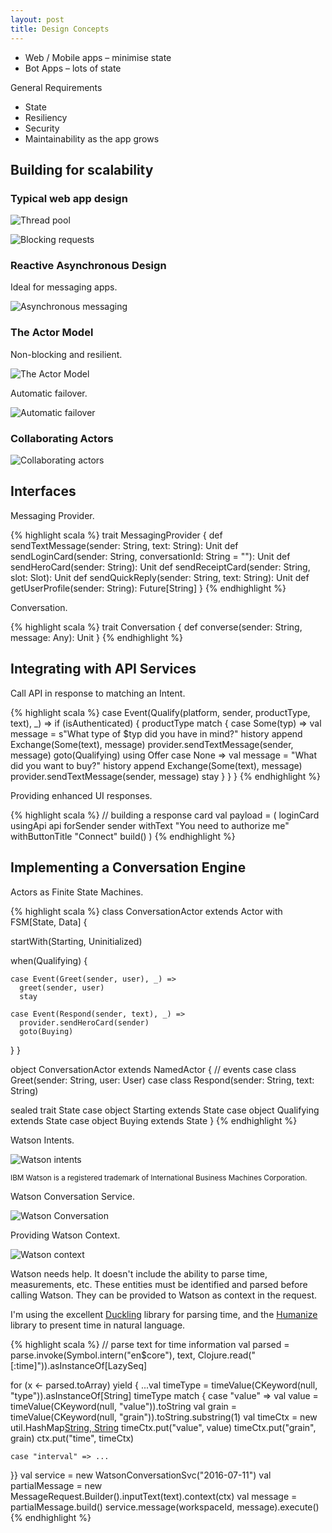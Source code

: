 ```yaml
---
layout: post
title: Design Concepts
---
```


* Web / Mobile apps – minimise state
* Bot Apps – lots of state

General Requirements

* State
* Resiliency
* Security
* Maintainability as the app grows

## Building for scalability

### Typical web app design

![Thread pool](/public/thread-pool.png)

![Blocking requests](/public/blocking-requests.png)

### Reactive Asynchronous Design

Ideal for messaging apps.

![Asynchronous messaging](/public/asynchronous-messaging.png)

### The Actor Model

Non-blocking and resilient.

![The Actor Model](/public/actor-model.png)

Automatic failover.

![Automatic failover](/public/automatic-failover.png)

### Collaborating Actors

![Collaborating actors](/public/collaborating-actors.png)

## Interfaces

Messaging Provider.

{% highlight scala %}
trait MessagingProvider {
  def sendTextMessage(sender: String, text: String): Unit
  def sendLoginCard(sender: String, conversationId: String = ""): Unit
  def sendHeroCard(sender: String): Unit
  def sendReceiptCard(sender: String, slot: Slot): Unit
  def sendQuickReply(sender: String, text: String): Unit
  def getUserProfile(sender: String): Future[String]
}
{% endhighlight %}

Conversation.

{% highlight scala %}
trait Conversation {
  def converse(sender: String, message: Any): Unit
}
{% endhighlight %}

## Integrating with API Services

Call API in response to matching an Intent.

{% highlight scala %}
case Event(Qualify(platform, sender, productType, text), _) =>
  if (isAuthenticated) {
    productType match {
      case Some(typ) =>
        val message = s"What type of $typ did you have in mind?"
        history append Exchange(Some(text), message)
        provider.sendTextMessage(sender, message)
        goto(Qualifying) using Offer
      case None =>
        val message = "What did you want to buy?"
        history append Exchange(Some(text), message)
        provider.sendTextMessage(sender, message)
        stay
    }
  }
}
{% endhighlight %}

Providing enhanced UI responses.

{% highlight scala %}
// building a response card
val payload = (
  loginCard
    usingApi api
    forSender sender
    withText "You need to authorize me"
    withButtonTitle "Connect"
    build()
  )
{% endhighlight %}

## Implementing a Conversation Engine

Actors as Finite State Machines.

{% highlight scala %}
class ConversationActor extends Actor with FSM[State, Data] {

  startWith(Starting, Uninitialized)

  when(Qualifying) {

    case Event(Greet(sender, user), _) =>
      greet(sender, user)
      stay

    case Event(Respond(sender, text), _) =>
      provider.sendHeroCard(sender)
      goto(Buying)
  }
}

object ConversationActor extends NamedActor {
  // events  case class Greet(sender: String, user: User)
  case class Respond(sender: String, text: String)

  sealed trait State
  case object Starting extends State
  case object Qualifying extends State
  case object Buying extends State
}
{% endhighlight %}

Watson Intents.

![Watson intents](/public/watson-intents.png)

<small>IBM Watson is a registered trademark of International Business Machines Corporation.</small>

Watson Conversation Service.

![Watson Conversation](/public/watson-conversation.png)

Providing Watson Context.

![Watson context](/public/watson-context.png)

Watson needs help. It doesn't include the ability to parse time, measurements, etc. These entities must be identified and parsed before calling Watson. They can be provided to Watson as context in the request.

I'm using the excellent [Duckling](https://duckling.wit.ai/) library for parsing time, and the [Humanize](http://mfornos.github.io/humanize/) library to present time in natural language.

{% highlight scala %}
// parse text for time information
val parsed = parse.invoke(Symbol.intern("en$core"), text, Clojure.read("[:time]")).asInstanceOf[LazySeq]

for (x <- parsed.toArray) yield {
...val timeType = timeValue(CKeyword(null, "type")).asInstanceOf[String]
  timeType match {
    case "value" =>
      val value = timeValue(CKeyword(null, "value")).toString
      val grain = timeValue(CKeyword(null, "grain")).toString.substring(1)
      val timeCtx = new util.HashMap[String, String]()
      timeCtx.put("value", value)
      timeCtx.put("grain", grain)
      ctx.put("time", timeCtx)

    case "interval" => ...
  }}
val service = new WatsonConversationSvc("2016-07-11")
val partialMessage = new MessageRequest.Builder().inputText(text).context(ctx)
val message = partialMessage.build()
service.message(workspaceId, message).execute()
{% endhighlight %}
